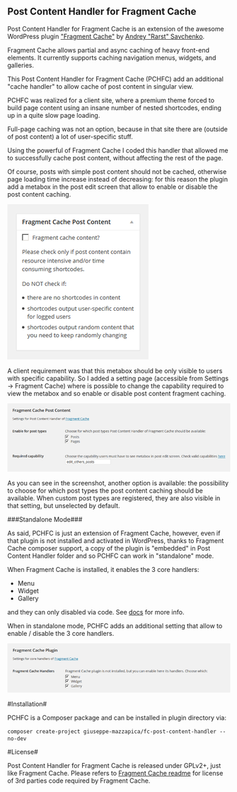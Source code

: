 Post Content Handler for Fragment Cache
---------------------------------------

Post Content Handler for Fragment Cache is an extension of the awesome WordPress plugin ["Fragment Cache"](https://github.com/Rarst/fragment-cache) by [Andrey "Rarst" Savchenko](http://www.rarst.net/).

Fragment Cache allows partial and async caching of heavy front-end elements. It currently supports caching navigation menus, widgets, and galleries.

This Post Content Handler for Fragment Cache (PCHFC) add an additional "cache handler" to allow cache of post content in singular view.

PCHFC was realized for a client site, where a premium theme forced to build page content using an insane number of nested shortcodes, ending up in a quite slow page loading.

Full-page caching was not an option, because in that site there are (outside of post content) a lot of user-specific stuff.

Using the powerful of Fragment Cache I coded this handler that allowed me to successfully cache post content, without affecting the rest of the page.

Of course, posts with simple post content should not be cached, otherwise page loading time increase instead of decreasing: for this reason the plugin add a metabox in  the post edit screen that allow to enable or disable the post content caching.

![Post edit screen metabox](screenshot-01.png)

A client requirement was that this metabox should be only visible to users with specific capability. So I added a setting page (accessible from Settings -> Fragment Cache) where is possible to change the capability required to view the metabox and so enable or disable post content fragment caching.

![Settings for Post Content Handler for Fragment Cache](screenshot-02.png)

As you can see in the screenshot, another option is available: the possibility to choose for which post types the post content caching should be available. When custom post types are registered, they are also visible in that setting, but unselected by default.

###Standalone Mode###

As said, PCHFC is just an extension of Fragment Cache, however, even if that plugin is not installed and activated in WordPress,  thanks to Fragment Cache composer support, a copy of the plugin is "embedded" in Post Content Handler folder and so PCHFC can work in "standalone" mode.

When Fragment Cache is installed, it enables the 3 core handlers:
 - Menu
 - Widget
 - Gallery

and they can only disabled via code. See [docs](https://github.com/Rarst/fragment-cache#how-to-disable-caching) for more info.

When in standalone mode, PCHFC adds an additional setting that allow to enable / disable the 3 core handlers.

![Settings for Post Content Core Handlers](screenshot-03.png)

#Installation#

PCHFC is a Composer package and can be installed in plugin directory via:

    composer create-project giuseppe-mazzapica/fc-post-content-handler --no-dev

#License#

Post Content Handler for Fragment Cache is released under GPLv2+, just like Fragment Cache.
Please refers to [Fragment Cache readme](https://github.com/Rarst/fragment-cache#license-info) for license of 3rd parties code required by Fragment Cache.


